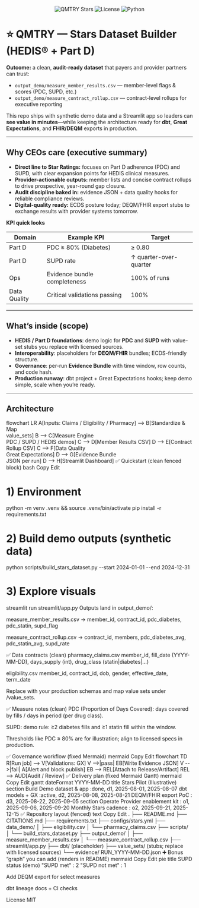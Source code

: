 <p align="center">
  <img alt="QMTRY Stars" src="https://img.shields.io/badge/QMTRY-Stars_Dataset_Builder-00B3A4?style=for-the-badge">
  <img alt="License" src="https://img.shields.io/badge/License-MIT-black?style=for-the-badge">
  <img alt="Python" src="https://img.shields.io/badge/Python-3.10+-black?style=for-the-badge">
</p>

# ⭐ QMTRY — Stars Dataset Builder (HEDIS® + Part D)

**Outcome:** a clean, **audit-ready dataset** that payers and provider partners can trust:
- `output_demo/measure_member_results.csv` — member-level flags & scores (PDC, SUPD, etc.)
- `output_demo/measure_contract_rollup.csv` — contract-level rollups for executive reporting

This repo ships with synthetic demo data and a Streamlit app so leaders can **see value in minutes**—while keeping the architecture ready for **dbt**, **Great Expectations**, and **FHIR/DEQM** exports in production.

---

## Why CEOs care (executive summary)

- **Direct line to Star Ratings:** focuses on Part D adherence (PDC) and SUPD, with clear expansion points for HEDIS clinical measures.
- **Provider-actionable outputs:** member lists and concise contract rollups to drive prospective, year-round gap closure.
- **Audit discipline baked in:** evidence JSON + data quality hooks for reliable compliance reviews.
- **Digital-quality ready:** ECDS posture today; DEQM/FHIR export stubs to exchange results with provider systems tomorrow.

**KPI quick looks**

| Domain | Example KPI | Target |
|---|---|---|
| Part D | PDC ≥ 80% (Diabetes) | ≥ 0.80 |
| Part D | SUPD rate | ↑ quarter-over-quarter |
| Ops | Evidence bundle completeness | 100% of runs |
| Data Quality | Critical validations passing | 100% |

---

## What’s inside (scope)

- **HEDIS / Part D foundations**: demo logic for **PDC** and **SUPD** with value-set stubs you replace with licensed sources.
- **Interoperability**: placeholders for **DEQM/FHIR** bundles; ECDS-friendly structure.
- **Governance**: per-run **Evidence Bundle** with time window, row counts, and code hash.
- **Production runway**: dbt project + Great Expectations hooks; keep demo simple, scale when you’re ready.

---

## Architecture

flowchart LR
    A[Inputs: Claims / Eligibility / Pharmacy] --> B[Standardize & Map<br/>value_sets]
    B --> C[Measure Engine<br/>PDC / SUPD / HEDIS demos]
    C --> D[Member Results CSV]
    D --> E[Contract Rollup CSV]
    C --> F[Data Quality<br/>Great Expectations]
    D --> G[Evidence Bundle<br/>JSON per run]
    D --> H[Streamlit Dashboard]
✅ Quickstart (clean fenced block)
bash
Copy
Edit
# 1) Environment
python -m venv .venv && source .venv/bin/activate
pip install -r requirements.txt

# 2) Build demo outputs (synthetic data)
python scripts/build_stars_dataset.py --start 2024-01-01 --end 2024-12-31

# 3) Explore visuals
streamlit run streamlit/app.py
Outputs land in output_demo/:

measure_member_results.csv → member_id, contract_id, pdc_diabetes, pdc_statin, supd_flag

measure_contract_rollup.csv → contract_id, members, pdc_diabetes_avg, pdc_statin_avg, supd_rate

✅ Data contracts (clean)
pharmacy_claims.csv
member_id, fill_date (YYYY-MM-DD), days_supply (int), drug_class (statin|diabetes|...)

eligibility.csv
member_id, contract_id, dob, gender, effective_date, term_date

Replace with your production schemas and map value sets under /value_sets.

✅ Measure notes (clean)
PDC (Proportion of Days Covered): days covered by fills / days in period (per drug class).

SUPD: demo rule: ≥2 diabetes fills and ≥1 statin fill within the window.

Thresholds like PDC ≥ 80% are for illustration; align to licensed specs in production.

✅ Governance workflow (fixed Mermaid)
mermaid
Copy
Edit
flowchart TD
    R[Run job] --> V[Validations: GX]
    V -->|pass| EB[Write Evidence JSON]
    V -->|fail| A[Alert and block publish]
    EB --> REL[Attach to Release/Artifact]
    REL --> AUD[Audit / Review]
✅ Delivery plan (fixed Mermaid Gantt)
mermaid
Copy
Edit
gantt
dateFormat  YYYY-MM-DD
title Stars Pilot (Illustrative)
section Build
Demo dataset & app       :done,   d1, 2025-08-01, 2025-08-07
dbt models + GX          :active, d2, 2025-08-08, 2025-08-21
DEQM/FHIR export PoC     :        d3, 2025-08-22, 2025-09-05
section Operate
Provider enablement kit  :        o1, 2025-09-06, 2025-09-20
Monthly Stars cadence    :        o2, 2025-09-21, 2025-12-15
✅ Repository layout (fenced)
text
Copy
Edit
.
├── README.md
├── CITATIONS.md
├── requirements.txt
├── configs/stars.yml
├── data_demo/
│   ├── eligibility.csv
│   └── pharmacy_claims.csv
├── scripts/
│   └── build_stars_dataset.py
├── output_demo/
│   ├── measure_member_results.csv
│   └── measure_contract_rollup.csv
├── streamlit/app.py
├── dbt/ (placeholder)
├── value_sets/ (stubs; replace with licensed sources)
└── evidence/ RUN_YYYY-MM-DD.json
➕ Bonus “graph” you can add (renders in README)
mermaid
Copy
Edit
pie title SUPD status (demo)
  "SUPD met" : 2
  "SUPD not met" : 1

Add DEQM export for select measures

dbt lineage docs + CI checks

License
MIT 
